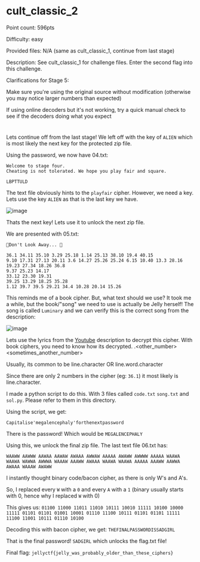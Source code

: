 # cult_classic_2
Point count: 596pts

Difficulty: easy

Provided files: N/A (same as cult_classic_1, continue from last stage)

Description: See cult_classic_1 for challenge files. Enter the second flag into this challenge.

Clarifications for Stage 5:

Make sure you're using the original source without modification (otherwise you may notice larger numbers than expected)

If using online decoders but it's not working, try a quick manual check to see if the decoders doing what you expect

# 

Lets continue off from the last stage! We left off with the key of `ALIEN` which is most likely the next key for the protected zip file.

Using the password, we now have 04.txt:

```
Welcome to stage four.
Cheating is not tolerated. We hope you play fair and square.

LBPTTULD
```

The text file obviously hints to the `playfair` cipher. However, we need a key. Lets use the key `ALIEN` as that is the last key we have. 

![image](https://github.com/sa1181405/pbchocolate-private-writeups/assets/170969470/17987524-0f99-400f-a96f-e8f498ebe41c)

Thats the next key! Lets use it to unlock the next zip file.

We are presented with 05.txt:

```
🌠Don't Look Away... 🌠

36.1 34.11 35.10 3.29 25.18 1.14 25.13 38.10 19.4 40.15
9.10 17.31 27.13 20.11 3.6 14.27 25.26 25.24 6.15 10.40 13.3 28.16 19.23 27.34 18.26 36.8
9.37 25.23 14.17
33.12 23.30 19.31
39.25 13.29 18.25 35.28
1.12 39.7 39.5 29.21 34.4 10.28 20.14 15.26
```

This reminds me of a book cipher. But, what text should we use? It took me a while, but the book/"song" we need to use is actually be Jelly herself! The song is called `Luminary` and we can verify this is the correct song from the description:

![image](https://github.com/sa1181405/pbchocolate-private-writeups/assets/170969470/31bdedda-f432-483f-9c16-84c531d4983d)

Lets use the lyrics from the [Youtube](https://www.youtube.com/watch?v=1x6oPy3Hwcw) description to decrypt this cipher. With book ciphers, you need to know how its decrypted. <number>.<other_number><sometimes_another_number>

Usually, its common to be line.character OR line.word.character

Since there are only 2 numbers in the cipher (eg: `36.1`) it most likely is line.character.

I made a python script to do this. With 3 files called `code.txt` `song.txt` and `sol.py`. Please refer to them in this directory.

Using the script, we get:

`Capitalise'megalencephaly'forthenextpassword`

There is the password! Which would be `MEGALENCEPHALY`

Using this, we unlock the final zip file. The last text file 06.txt has:

```
WAAWW AAWWW AAWAA AAWAW AWAAA AWWAW AAAAA AWAWW AWWWW AAAAA WAAWA WAAWA WAWWA AWWWA WAAAW AAAWW AWAAA WAAWA WAAWA AAAAA AAAWW AAWWA AWAAA WAAAW AWAWW
```

I instantly thought binary code/bacon cipher, as there is only W's and A's.

So, I replaced every `W` with a `0` and every `A` with a `1` (binary usually starts with 0, hence why I replaced `W` with 0)

This gives us: `01100 11000 11011 11010 10111 10010 11111 10100 10000 11111 01101 01101 01001 10001 01110 11100 10111 01101 01101 11111 11100 11001 10111 01110 10100`

Decoding this with bacon cipher, we get: `THEFINALPASSWORDISSADGIRL`

That is the final password! `SADGIRL` which unlocks the flag.txt file!

Final flag: `jellyctf{jelly_was_probably_older_than_these_ciphers}`


